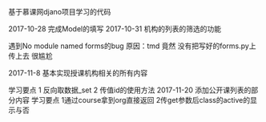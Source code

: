基于慕课网djano项目学习的代码

2017-10-28
完成Model的填写
2017-10-31
机构的列表的筛选的功能

遇到No module named forms的bug
原因：tmd 竟然 没有把写好的forms.py上传上去 很尴尬

2017-11-8
基本实现授课机构相关的所有内容

学习要点
1 反向取数据_set
2 传值id的使用方法
2017-11-20
添加公开课列表的部分内容
学习要点
1通过course拿到org直接返回
2传get参数后class的active的显示与否
